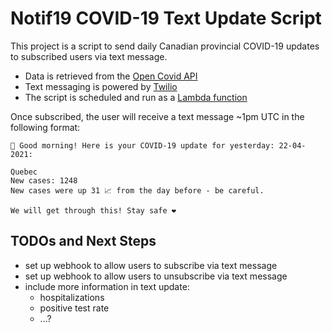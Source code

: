 # Notif19 COVID-19 Text Update Script

This project is a script to send daily Canadian provincial COVID-19 updates to subscribed users via text message.

-   Data is retrieved from the [Open Covid API](https://opencovid.ca/api/#time-series-data)
-   Text messaging is powered by [Twilio](https://www.twilio.com)
-   The script is scheduled and run as a [Lambda function](https://aws.amazon.com/lambda/)

Once subscribed, the user will receive a text message ~1pm UTC in the following format:

```
👋 Good morning! Here is your COVID-19 update for yesterday: 22-04-2021:

Quebec
New cases: 1248
New cases were up 31 📈 from the day before - be careful.

We will get through this! Stay safe ❤
```

## TODOs and Next Steps

-   set up webhook to allow users to subscribe via text message
-   set up webhook to allow users to unsubscribe via text message
-   include more information in text update:
    -   hospitalizations
    -   positive test rate
    -   ...?
